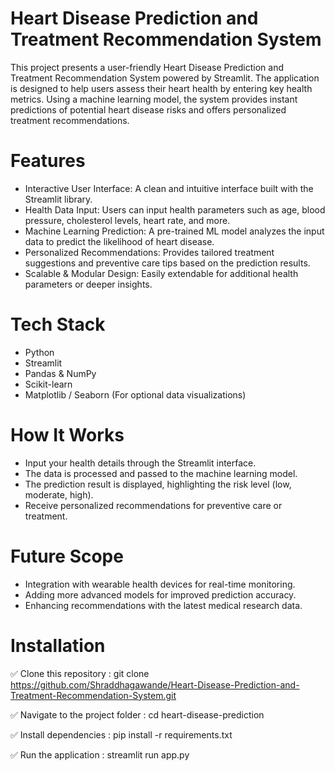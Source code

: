 # Heart Disease Prediction and Treatment Recommendation System
This project presents a user-friendly Heart Disease Prediction and Treatment Recommendation System powered by Streamlit. The application is designed to help users assess their heart health by entering key health metrics. Using a machine learning model, the system provides instant predictions of potential heart disease risks and offers personalized treatment recommendations.

# Features
* Interactive User Interface: A clean and intuitive interface built with the Streamlit library.
* Health Data Input: Users can input health parameters such as age, blood pressure, cholesterol levels, heart rate, and more.
* Machine Learning Prediction: A pre-trained ML model analyzes the input data to predict the likelihood of heart disease.
* Personalized Recommendations: Provides tailored treatment suggestions and preventive care tips based on the prediction results.
* Scalable & Modular Design: Easily extendable for additional health parameters or deeper insights.
  
# Tech Stack
* Python
* Streamlit
* Pandas & NumPy
* Scikit-learn 
* Matplotlib / Seaborn (For optional data visualizations)
  
# How It Works
* Input your health details through the Streamlit interface.
* The data is processed and passed to the machine learning model.
* The prediction result is displayed, highlighting the risk level (low, moderate, high).
* Receive personalized recommendations for preventive care or treatment.
  
# Future Scope
* Integration with wearable health devices for real-time monitoring.
* Adding more advanced models for improved prediction accuracy.
* Enhancing recommendations with the latest medical research data.
  
# Installation
✅ Clone this repository :
git clone https://github.com/Shraddhagawande/Heart-Disease-Prediction-and-Treatment-Recommendation-System.git

✅ Navigate to the project folder :
cd heart-disease-prediction 

✅ Install dependencies :
pip install -r requirements.txt 

✅ Run the application :
streamlit run app.py  
